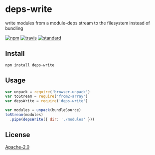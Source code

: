 # deps-write

write modules from a module-deps stream to the filesystem instead of bundling

[![npm][npm-image]][npm-url]
[![travis][travis-image]][travis-url]
[![standard][standard-image]][standard-url]

[npm-image]: https://img.shields.io/npm/v/deps-write.svg?style=flat-square
[npm-url]: https://www.npmjs.com/package/deps-write
[travis-image]: https://img.shields.io/travis/goto-bus-stop/deps-write.svg?style=flat-square
[travis-url]: https://travis-ci.org/goto-bus-stop/deps-write
[standard-image]: https://img.shields.io/badge/code%20style-standard-brightgreen.svg?style=flat-square
[standard-url]: http://npm.im/standard

## Install

```
npm install deps-write
```

## Usage

```js
var unpack = require('browser-unpack')
var toStream = require('from2-array')
var depsWrite = require('deps-write')

var modules = unpack(bundleSource)
toStream(modules)
  .pipe(depsWrite({ dir: './modules' }))
```

## License

[Apache-2.0](LICENSE.md)
